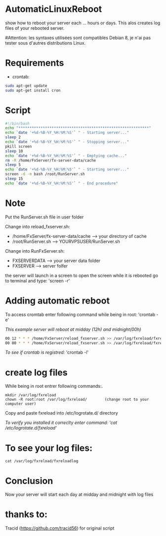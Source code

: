# AutomaticLinuxReboot
show how to reboot your server each ... hours or days. This alos creates log files of your rebooted server.

#Attention: les syntaxes utilisées sont compatibles Debian 8, je n'ai pas tester sous d'autres distributions Linux.


# Requirements
- crontab: 
```bash
sudo apt-get update
sudo apt-get install cron
```

# Script
```bash
#!/bin/bash
echo "***********************************************************"
echo `date '+%d-%B-%Y_%H:%M:%S'` " - Starting server..."
sleep 2
echo `date '+%d-%B-%Y_%H:%M:%S'` " - Stopping server..."
pkill screen
sleep 10
echo `date '+%d-%B-%Y_%H:%M:%S'` " - Emptying cache..."
rm -R /home/FxServer/fx-server-data/cache
sleep 5
echo `date '+%d-%B-%Y_%H:%M:%S'` " - Starting server..."
screen -d -m bash /root/RunServer.sh
sleep 15
echo `date '+%d-%B-%Y_%H:%M:%S'` " - End procedure"
```
# Note
Put the RunServer.sh file in user folder

Change into reload_fxserver.sh:
- /home/FxServer/fx-server-data/cache  --> your directory of cache
- /root/RunServer.sh --> YOURVPSUSER/RunServer.sh

Change into RunFxServer.sh:
- FXSERVERDATA --> your server data folder
- FXSERVER --> server folfer


the server will launch in a screen to open the screen while it is rebooted go to terminal and type: 'screen -r'

# Adding automatic reboot
To access cromtab enter following command while being in root: 'crontab -e'

*This example server will reboot at midday (12h) and midnight(00h)*

```bash
00 12 * * * /home/FxServer/reload_fxserver.sh >> /var/log/fxreload/fxreloadlog
00 00 * * * /home/FxServer/reload_fxserver.sh >> /var/log/fxreload/fxreloadlog
```

*To see if crontab is registred:* 'crontab -l'

# create log files
While being in root entrer following commands:.
```
mkdir /var/log/fxreload
chown -R root:root /var/log/fxreload/        (change root to your computer user)
```

Copy and paste fxreload into /etc/logrotate.d/  directory

*To verify you installed it correclty enter command: 'cat /etc/logrotate.d/fxreload'*

# To see your log files:
```
cat /var/log/fxreload/fxreloadlog
```

# Conclusion
Now your server will start each day at midday and midnight with log files


# thanks to: 
Tracid  (https://github.com/tracid56) for original script
